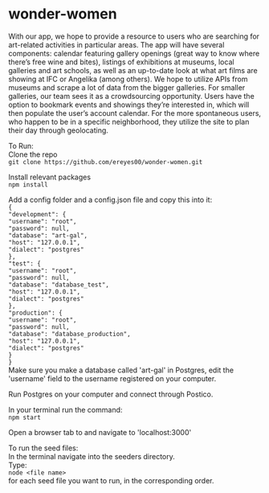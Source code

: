 # wonder-women

With our app, we hope to provide a resource to users who are searching for art-related activities in particular areas. The app will have several components: calendar featuring gallery openings (great way to know where there’s free wine and bites), listings of exhibitions at museums, local galleries and art schools, as well as an up-to-date look at what art films are showing at IFC or Angelika (among others).
We hope to utilize APIs from museums and scrape a lot of data from the bigger galleries. For smaller galleries, our team sees it as a crowdsourcing opportunity. Users have the option to bookmark events and showings they’re interested in, which will then populate the user’s account calendar. 
For the more spontaneous users, who happen to be in a specific neighborhood, they utilize the site to plan their day through geolocating. 

To Run: <br/>
Clone the repo <br/>
  `git clone https://github.com/ereyes00/wonder-women.git` <br/>

Install relevant packages <br/>
  `npm install` <br/>

Add a config folder and a config.json file and copy this into it: <br/>
  `{` <br/>
  `"development": {` <br/>
    `"username": "root",` <br/>
    `"password": null,` <br/>
    `"database": "art-gal",` <br/>
    `"host": "127.0.0.1",` <br/>
    `"dialect": "postgres"` <br/>
  `},` <br/>
  `"test": {` <br/>
    `"username": "root",` <br/>
    `"password": null,` <br/>
    `"database": "database_test",` <br/>
    `"host": "127.0.0.1",` <br/>
    `"dialect": "postgres"` <br/>
  `},` <br/>
  `"production": { `<br/>
    `"username": "root",` <br/>
    `"password": null,` <br/>
    `"database": "database_production",` <br/>
    `"host": "127.0.0.1",` <br/>
    `"dialect": "postgres"` <br/>
  `}` <br/>
  `}` <br/>
Make sure you make a database called 'art-gal' in Postgres, edit the 'username' field to the username registered on your computer. <br/>

Run Postgres on your computer and connect through Postico. <br/>

In your terminal run the command: <br/>
  `npm start` <br/>

Open a browser tab to and navigate to  'localhost:3000' <br/>


To run the seed files: <br/>
  In the terminal navigate into the seeders directory. <br/>
  Type: <br/>
    `node <file name>` <br/>
  for each seed file you want to run, in the corresponding order. <br/>

